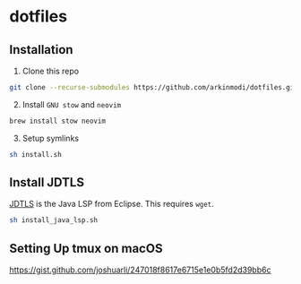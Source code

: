 # dotfiles

## Installation
1. Clone this repo
```sh
git clone --recurse-submodules https://github.com/arkinmodi/dotfiles.git ~/.dotfiles
```

2. Install `GNU stow` and `neovim`
```sh
brew install stow neovim
```

3. Setup symlinks
```sh
sh install.sh
```

## Install JDTLS
[JDTLS](https://github.com/eclipse/eclipse.jdt.ls) is the Java LSP from Eclipse. This requires `wget`.
```sh
sh install_java_lsp.sh
```

## Setting Up tmux on macOS
https://gist.github.com/joshuarli/247018f8617e6715e1e0b5fd2d39bb6c